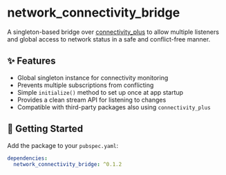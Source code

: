 # network_connectivity_bridge

A singleton-based bridge over [connectivity_plus](https://pub.dev/packages/connectivity_plus) to allow multiple listeners and global access to network status in a safe and conflict-free manner.

## ✨ Features

- Global singleton instance for connectivity monitoring
- Prevents multiple subscriptions from conflicting
- Simple `initialize()` method to set up once at app startup
- Provides a clean stream API for listening to changes
- Compatible with third-party packages also using `connectivity_plus`

## 🚀 Getting Started

Add the package to your `pubspec.yaml`:

```yaml
dependencies:
  network_connectivity_bridge: ^0.1.2

